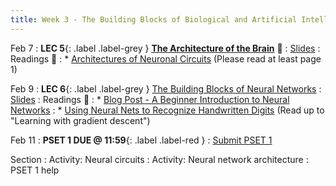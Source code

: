 ```yaml
---
title: Week 3 - The Building Blocks of Biological and Artificial Intelligence (Cont'd)
---
```


Feb 7
: **LEC 5**{: .label .label-grey } **[The Architecture of the Brain](https://harvard.hosted.panopto.com/Panopto/Pages/Viewer.aspx?id=2b38f70d-ca7c-4836-9959-ae2b01612384)** 🎥
     : [Slides](https://canvas.harvard.edu/files/14293871/download?download_frd=1)
: Readings 📖
: * [Architectures of Neuronal Circuits](https://canvas.harvard.edu/files/14290087/download?download_frd=1) (Please read at least page 1)

Feb 9
:  **LEC 6**{: .label .label-grey } [The Building Blocks of Neural Networks](https://harvard.hosted.panopto.com/Panopto/Pages/Viewer.aspx?id=0c42438e-b119-483a-b558-ae2b0161239e)
     : [Slides](https://canvas.harvard.edu/files/14319074/download?download_frd=1)
: Readings 📖
: * [Blog Post - A Beginner Introduction to Neural Networks](https://purnasaigudikandula.medium.com/a-beginner-intro-to-neural-networks-543267bda3c8)
: * [Using Neural Nets to Recognize Handwritten Digits](http://neuralnetworksanddeeplearning.com/chap1.html) (Read up to "Learning with gradient descent")

Feb 11
:  **PSET 1 DUE @ 11:59**{: .label .label-red } 
    : [Submit PSET 1](https://canvas.harvard.edu/courses/97916/assignments/532854)

Section
: Activity: Neural circuits 
: Activity: Neural network architecture
: PSET 1 help

